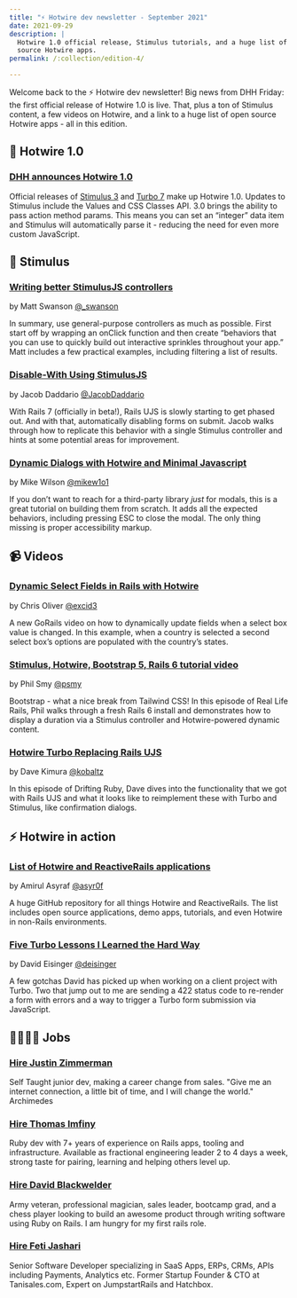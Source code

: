 ```yaml
---
title: "⚡️ Hotwire dev newsletter - September 2021"
date: 2021-09-29
description: |
  Hotwire 1.0 official release, Stimulus tutorials, and a huge list of open
  source Hotwire apps.
permalink: /:collection/edition-4/

---
```


Welcome back to the ⚡️ Hotwire dev newsletter! Big news from DHH Friday: the first official release of Hotwire 1.0 is live. That, plus a ton of Stimulus content, a few videos on Hotwire, and a link to a huge list of open source Hotwire apps - all in this edition.

## 🎉 Hotwire 1.0

### [DHH announces Hotwire 1.0](https://world.hey.com/dhh/stimulus-3-turbo-7-hotwire-1-0-9d507133)

Official releases of [Stimulus 3](https://world.hey.com/hotwired/stimulus-3-c438d432) and [Turbo 7](https://world.hey.com/hotwired/turbo-7-0dd7a27f) make up Hotwire 1.0. Updates to Stimulus include the Values and CSS Classes API. 3.0 brings the ability to pass action method params. This means you can set an “integer” data item and Stimulus will automatically parse it - reducing the need for even more custom JavaScript.

## 📙 Stimulus

### [Writing better StimulusJS controllers](https://boringrails.com/articles/better-stimulus-controllers/)

by Matt Swanson [@\_swanson](https://twitter.com/_swanson)

In summary, use general-purpose controllers as much as possible. First start off by wrapping an onClick function and then create “behaviors that you can use to quickly build out interactive sprinkles throughout your app.” Matt includes a few practical examples, including filtering a list of results.

### [Disable-With Using StimulusJS](https://dev.to/jacobdaddario/disable-with-using-stimulusjs-bco)

by Jacob Daddario [@JacobDaddario](https://twitter.com/JacobDaddario)

With Rails 7 (officially in beta!), Rails UJS is slowly starting to get phased out. And with that, automatically disabling forms on submit. Jacob walks through how to replicate this behavior with a single Stimulus controller and hints at some potential areas for improvement.

### [Dynamic Dialogs with Hotwire and Minimal Javascript](https://www.mikewilson.dev/posts/dynamic-dialogs-with-hotwire-and-minimal-javascript/)

by Mike Wilson [@mikew1o1](https://twitter.com/mikew1o1)

If you don’t want to reach for a third-party library _just_ for modals, this is a great tutorial on building them from scratch. It adds all the expected behaviors, including pressing ESC to close the modal. The only thing missing is proper accessibility markup.

## 📹 Videos

### [Dynamic Select Fields in Rails with Hotwire](https://gorails.com/episodes/dynamic-select-fields-with-rails-hotwire)

by Chris Oliver [@excid3](https://twitter.com/excid3)

A new GoRails video on how to dynamically update fields when a select box value is changed. In this example, when a country is selected a second select box’s options are populated with the country’s states.

### [Stimulus, Hotwire, Bootstrap 5, Rails 6 tutorial video](https://www.youtube.com/watch?v=YOiEAAac5Co)

by Phil Smy [@psmy](https://twitter.com/psmy)

Bootstrap - what a nice break from Tailwind CSS! In this episode of Real Life Rails, Phil walks through a fresh Rails 6 install and demonstrates how to display a duration via a Stimulus controller and Hotwire-powered dynamic content.

### [Hotwire Turbo Replacing Rails UJS](https://www.driftingruby.com/episodes/hotwire-turbo-replacing-rails-ujs)

by Dave Kimura [@kobaltz](https://twitter.com/kobaltz)

In this episode of Drifting Ruby, Dave dives into the functionality that we got with Rails UJS and what it looks like to reimplement these with Turbo and Stimulus, like confirmation dialogs.

## ⚡️ Hotwire in action

### [List of Hotwire and ReactiveRails applications](https://github.com/asyraffff/Hotwire-in-action)

by Amirul Asyraf [@asyr0f](https://twitter.com/asyr0f)

A huge GitHub repository for all things Hotwire and ReactiveRails. The list includes open source applications, demo apps, tutorials, and even Hotwire in non-Rails environments.

### [Five Turbo Lessons I Learned the Hard Way](https://www.viget.com/articles/five-turbo-lessons-i-learned-the-hard-way/)

by David Eisinger [@deisinger](https://twitter.com/deisinger)

A few gotchas David has picked up when working on a client project with Turbo. Two that jump out to me are sending a 422 status code to re-render a form with errors and a way to trigger a Turbo form submission via JavaScript.

## 👩‍💻👨‍💻 Jobs

### [Hire Justin Zimmerman](mailto:justin.p.zimmerman@protonmail.com)

Self Taught junior dev, making a career change from sales. "Give me an internet connection, a little bit of time, and I will change the world." Archimedes

### [Hire Thomas Imfiny](mailto:thomas@imfiny.com)

Ruby dev with 7+ years of experience on Rails apps, tooling and infrastructure. Available as fractional engineering leader 2 to 4 days a week, strong taste for pairing, learning and helping others level up.

### [Hire David Blackwelder](mailto:david@davidblackwelder.dev)

Army veteran, professional magician, sales leader, bootcamp grad, and a chess player looking to build an awesome product through writing software using Ruby on Rails. I am hungry for my first rails role.

### [Hire Feti Jashari](mailto:fetijashari@gmail.com)

Senior Software Developer specializing in SaaS Apps, ERPs, CRMs, APIs including Payments, Analytics etc. Former Startup Founder & CTO at Tanisales.com, Expert on JumpstartRails and Hatchbox.
